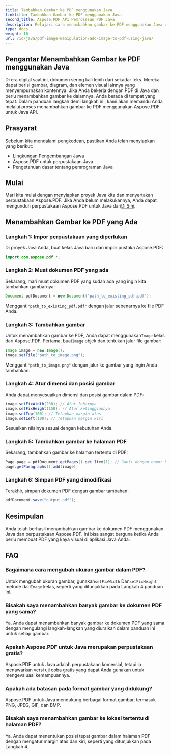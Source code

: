 ```yaml
---
title: Tambahkan Gambar ke PDF menggunakan Java
linktitle: Tambahkan Gambar ke PDF menggunakan Java
second_title: Aspose.PDF API Pemrosesan PDF Java
description: Pelajari cara menambahkan gambar ke PDF menggunakan Java dengan panduan langkah demi langkah kami. Sempurnakan dokumen PDF Anda dengan visual dengan mudah.
type: docs
weight: 10
url: /id/java/pdf-image-manipulation/add-image-to-pdf-using-java/
---
```


## Pengantar Menambahkan Gambar ke PDF menggunakan Java

Di era digital saat ini, dokumen sering kali lebih dari sekadar teks. Mereka dapat berisi gambar, diagram, dan elemen visual lainnya yang menyempurnakan kontennya. Jika Anda bekerja dengan PDF di Java dan perlu menambahkan gambar ke dalamnya, Anda berada di tempat yang tepat. Dalam panduan langkah demi langkah ini, kami akan memandu Anda melalui proses menambahkan gambar ke PDF menggunakan Aspose.PDF untuk Java API.

## Prasyarat

Sebelum kita mendalami pengkodean, pastikan Anda telah menyiapkan yang berikut:

- Lingkungan Pengembangan Jawa
- Aspose.PDF untuk perpustakaan Java
- Pengetahuan dasar tentang pemrograman Java

## Mulai

Mari kita mulai dengan menyiapkan proyek Java kita dan menyertakan perpustakaan Aspose.PDF. Jika Anda belum melakukannya, Anda dapat mengunduh perpustakaan Aspose.PDF untuk Java dari[Di Sini](https://releases.aspose.com/pdf/java/).

## Menambahkan Gambar ke PDF yang Ada

### Langkah 1: Impor perpustakaan yang diperlukan

Di proyek Java Anda, buat kelas Java baru dan impor pustaka Aspose.PDF:

```java
import com.aspose.pdf.*;
```

### Langkah 2: Muat dokumen PDF yang ada

Sekarang, mari muat dokumen PDF yang sudah ada yang ingin kita tambahkan gambarnya:

```java
Document pdfDocument = new Document("path_to_existing_pdf.pdf");
```

 Mengganti`"path_to_existing_pdf.pdf"` dengan jalur sebenarnya ke file PDF Anda.

### Langkah 3: Tambahkan gambar

 Untuk menambahkan gambar ke PDF, Anda dapat menggunakan`Image` kelas dari Aspose.PDF. Pertama, buat`Image` objek dan tentukan jalur file gambar:

```java
Image image = new Image();
image.setFile("path_to_image.png");
```

 Mengganti`"path_to_image.png"` dengan jalur ke gambar yang ingin Anda tambahkan.

### Langkah 4: Atur dimensi dan posisi gambar

Anda dapat menyesuaikan dimensi dan posisi gambar dalam PDF:

```java
image.setFixWidth(200); // Atur lebarnya
image.setFixHeight(150); // Atur ketinggiannya
image.setTop(100); // Tetapkan margin atas
image.setLeft(100); // Tetapkan margin kiri
```

Sesuaikan nilainya sesuai dengan kebutuhan Anda.

### Langkah 5: Tambahkan gambar ke halaman PDF

Sekarang, tambahkan gambar ke halaman tertentu di PDF:

```java
Page page = pdfDocument.getPages().get_Item(1); // Ganti dengan nomor halaman yang diinginkan
page.getParagraphs().add(image);
```

### Langkah 6: Simpan PDF yang dimodifikasi

Terakhir, simpan dokumen PDF dengan gambar tambahan:

```java
pdfDocument.save("output.pdf");
```

## Kesimpulan

Anda telah berhasil menambahkan gambar ke dokumen PDF menggunakan Java dan perpustakaan Aspose.PDF. Ini bisa sangat berguna ketika Anda perlu membuat PDF yang kaya visual di aplikasi Java Anda.

## FAQ

### Bagaimana cara mengubah ukuran gambar dalam PDF?

 Untuk mengubah ukuran gambar, gunakan`setFixWidth` Dan`setFixHeight` metode dari`Image` kelas, seperti yang ditunjukkan pada Langkah 4 panduan ini.

### Bisakah saya menambahkan banyak gambar ke dokumen PDF yang sama?

Ya, Anda dapat menambahkan banyak gambar ke dokumen PDF yang sama dengan mengulangi langkah-langkah yang diuraikan dalam panduan ini untuk setiap gambar.

### Apakah Aspose.PDF untuk Java merupakan perpustakaan gratis?

Aspose.PDF untuk Java adalah perpustakaan komersial, tetapi ia menawarkan versi uji coba gratis yang dapat Anda gunakan untuk mengevaluasi kemampuannya.

### Apakah ada batasan pada format gambar yang didukung?

Aspose.PDF untuk Java mendukung berbagai format gambar, termasuk PNG, JPEG, GIF, dan BMP.

### Bisakah saya menambahkan gambar ke lokasi tertentu di halaman PDF?

Ya, Anda dapat menentukan posisi tepat gambar dalam halaman PDF dengan mengatur margin atas dan kiri, seperti yang ditunjukkan pada Langkah 4.